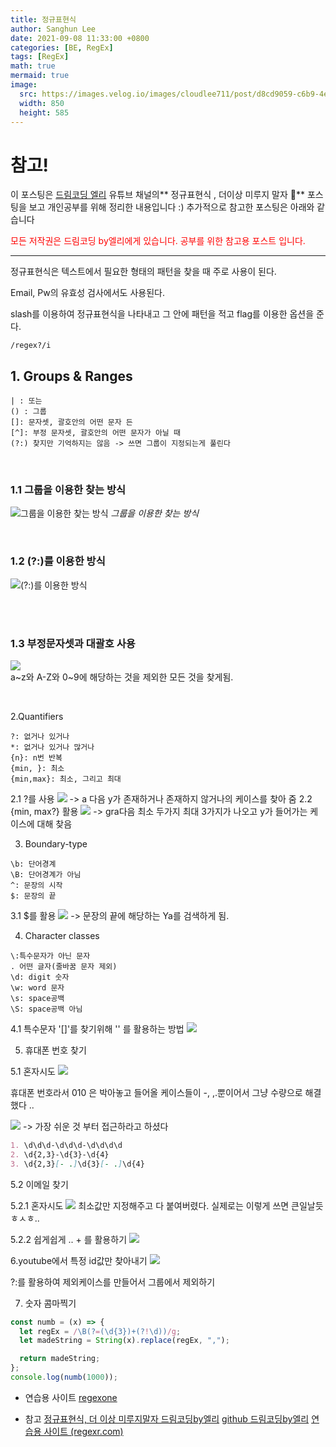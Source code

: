 ```yaml
---
title: 정규표현식
author: Sanghun Lee
date: 2021-09-08 11:33:00 +0800
categories: [BE, RegEx]
tags: [RegEx]
math: true
mermaid: true
image:
  src: https://images.velog.io/images/cloudlee711/post/d8cd9059-c6b9-4ec8-aeca-157ea826609e/image.png
  width: 850
  height: 585
---
```


# <span>참고!</span>

이 포스팅은 <a href ="https://www.youtube.com/watch?v=t3M6toIflyQ">드림코딩 엘리</a> 유튜브 채널의** 정규표현식 , 더이상 미루지 말자 🤩** 포스팅을 보고 개인공부를 위해 정리한 내용입니다 :)
추가적으로 참고한 포스팅은 아래와 같습니다

<span style="color:red">
모든 저작권은 드림코딩 by엘리에게 있습니다. 공부를 위한 참고용 포스트 입니다.
</span>

<hr>

정규표현식은 텍스트에서 필요한 형태의 패턴을 찾을 때 주로 사용이 된다.

Email, Pw의 유효성 검사에서도 사용된다.

slash를 이용하여 정규표현식을 나타내고 그 안에 패턴을 적고 flag를 이용한 옵션을 준다.

```regexp
/regex?/i
```

## 1. Groups & Ranges

```text
| : 또는
() : 그룹
[]: 문자셋, 괄호안의 어떤 문자 든
[^]: 부정 문자셋, 괄호안의 어떤 문자가 아닐 때
(?:) 찾지만 기억하지는 않음 -> 쓰면 그룹이 지정되는게 풀린다
```

<br>

### 1.1 그룹을 이용한 찾는 방식

![그룹을 이용한 찾는 방식](https://images.velog.io/images/cloudlee711/post/9a7e278d-62ec-4114-99df-af7d2064dd2a/%E1%84%89%E1%85%B3%E1%84%8F%E1%85%B3%E1%84%85%E1%85%B5%E1%86%AB%E1%84%89%E1%85%A3%E1%86%BA%202021-03-09%20%E1%84%8B%E1%85%A9%E1%84%8C%E1%85%A5%E1%86%AB%2011.07.08.png)
_그룹을 이용한 찾는 방식_
<br>

<br>

### 1.2 (?:)를 이용한 방식

![(?:)를 이용한 방식](https://images.velog.io/images/cloudlee711/post/a5c7ba88-46d6-4926-8845-3bb27be65150/%E1%84%89%E1%85%B3%E1%84%8F%E1%85%B3%E1%84%85%E1%85%B5%E1%86%AB%E1%84%89%E1%85%A3%E1%86%BA%202021-03-09%20%E1%84%8B%E1%85%A9%E1%84%8C%E1%85%A5%E1%86%AB%2011.08.35.png)

<br>

<br>

### 1.3 부정문자셋과 대괄호 사용

![](https://images.velog.io/images/cloudlee711/post/3dad87a6-b615-4ff2-ae6f-af0ec0b26bac/%E1%84%89%E1%85%B3%E1%84%8F%E1%85%B3%E1%84%85%E1%85%B5%E1%86%AB%E1%84%89%E1%85%A3%E1%86%BA%202021-03-09%20%E1%84%8B%E1%85%A9%E1%84%8C%E1%85%A5%E1%86%AB%2011.10.16.png)
<br>
a~z와 A-Z와 0~9에 해당하는 것을 제외한 모든 것을 찾게됨.

<br>

2.Quantifiers

```text
?: 없거나 있거나
*: 없거나 있거나 많거나
{n}: n번 반복
{min, }: 최소
{min,max}: 최소, 그리고 최대
```

2.1 ?를 사용
![](https://images.velog.io/images/cloudlee711/post/6b6c92a3-ce5d-4b6c-a53c-e358d0bd81e6/%E1%84%89%E1%85%B3%E1%84%8F%E1%85%B3%E1%84%85%E1%85%B5%E1%86%AB%E1%84%89%E1%85%A3%E1%86%BA%202021-03-09%20%E1%84%8B%E1%85%A9%E1%84%8C%E1%85%A5%E1%86%AB%2011.12.20.png)
-> a 다음 y가 존재하거나 존재하지 않거나의 케이스를 찾아 줌
2.2 {min, max?} 활용
![](https://images.velog.io/images/cloudlee711/post/57e1c299-9df7-4e2b-973c-74235a86fb04/%E1%84%89%E1%85%B3%E1%84%8F%E1%85%B3%E1%84%85%E1%85%B5%E1%86%AB%E1%84%89%E1%85%A3%E1%86%BA%202021-03-09%20%E1%84%8B%E1%85%A9%E1%84%8C%E1%85%A5%E1%86%AB%2011.13.42.png)
-> gra다음 최소 두가지 최대 3가지가 나오고 y가 들어가는 케이스에 대해 찾음

3. Boundary-type

```text
\b: 단어경계
\B: 단어경계가 아님
^: 문장의 시작
$: 문장의 끝
```

3.1 $를 활용
![](https://images.velog.io/images/cloudlee711/post/47206313-df78-4082-8f7b-15fd78b9c770/%E1%84%89%E1%85%B3%E1%84%8F%E1%85%B3%E1%84%85%E1%85%B5%E1%86%AB%E1%84%89%E1%85%A3%E1%86%BA%202021-03-09%20%E1%84%8B%E1%85%A9%E1%84%8C%E1%85%A5%E1%86%AB%2011.17.38.png)
-> 문장의 끝에 해당하는 Ya를 검색하게 됨.

4. Character classes

```text
\:특수문자가 아닌 문자
. 어떤 글자(줄바꿈 문자 제외)
\d: digit 숫자
\w: word 문자
\s: space공백
\S: space공백 아님
```

4.1 특수문자 '[]'를 찾기위해 '\' 를 활용하는 방법
![](https://images.velog.io/images/cloudlee711/post/cb7fe835-8bce-446b-b008-6ef3e5c73a7c/%E1%84%89%E1%85%B3%E1%84%8F%E1%85%B3%E1%84%85%E1%85%B5%E1%86%AB%E1%84%89%E1%85%A3%E1%86%BA%202021-03-09%20%E1%84%8B%E1%85%A9%E1%84%8C%E1%85%A5%E1%86%AB%2011.20.40.png)

5. 휴대폰 번호 찾기

5.1 혼자시도
![](https://images.velog.io/images/cloudlee711/post/81098270-2056-43ac-b3a1-87b0b03aa07e/%E1%84%89%E1%85%B3%E1%84%8F%E1%85%B3%E1%84%85%E1%85%B5%E1%86%AB%E1%84%89%E1%85%A3%E1%86%BA%202021-03-09%20%E1%84%8B%E1%85%A9%E1%84%8C%E1%85%A5%E1%86%AB%2011.28.43.png)

휴대폰 번호라서 010 은 박아놓고 들어올 케이스들이 -, ,.뿐이어서 그냥 수량으로 해결했다 ..

![](https://images.velog.io/images/cloudlee711/post/0de228ca-6a5a-4d7e-8719-86fd093713c4/%E1%84%89%E1%85%B3%E1%84%8F%E1%85%B3%E1%84%85%E1%85%B5%E1%86%AB%E1%84%89%E1%85%A3%E1%86%BA%202021-03-09%20%E1%84%8B%E1%85%A9%E1%84%8C%E1%85%A5%E1%86%AB%2011.30.37.png)
-> 가장 쉬운 것 부터 접근하라고 하셨다

>

```md
1. \d\d\d-\d\d\d-\d\d\d\d
2. \d{2,3}-\d{3}-\d{4}
3. \d{2,3}[- .]\d{3}[- .]\d{4}
```

5.2 이메일 찾기

5.2.1 혼자시도
![](https://images.velog.io/images/cloudlee711/post/76781dec-3854-44cf-a327-0f7454fe2f07/%E1%84%89%E1%85%B3%E1%84%8F%E1%85%B3%E1%84%85%E1%85%B5%E1%86%AB%E1%84%89%E1%85%A3%E1%86%BA%202021-03-09%20%E1%84%8B%E1%85%A9%E1%84%8C%E1%85%A5%E1%86%AB%2011.42.32.png)
최소값만 지정해주고 다 붙여버렸다.
실제로는 이렇게 쓰면 큰일날듯 ㅎㅅㅎ..

5.2.2 쉽게쉽게 .. + 를 활용하기
![](https://images.velog.io/images/cloudlee711/post/661556ad-077b-4ca0-934c-d30d9380a939/%E1%84%89%E1%85%B3%E1%84%8F%E1%85%B3%E1%84%85%E1%85%B5%E1%86%AB%E1%84%89%E1%85%A3%E1%86%BA%202021-03-09%20%E1%84%8B%E1%85%A9%E1%84%8C%E1%85%A5%E1%86%AB%2011.40.55.png)

6.youtube에서 특정 id값만 찾아내기
![](https://images.velog.io/images/cloudlee711/post/1f6cff56-dc57-49f8-83c5-21454f0fc041/%E1%84%89%E1%85%B3%E1%84%8F%E1%85%B3%E1%84%85%E1%85%B5%E1%86%AB%E1%84%89%E1%85%A3%E1%86%BA%202021-03-09%20%E1%84%8B%E1%85%A9%E1%84%8C%E1%85%A5%E1%86%AB%2011.54.30.png)

?:를 활용하여 제외케이스를 만들어서 그룹에서 제외하기

7. 숫자 콤마찍기

```javascript
const numb = (x) => {
  let regEx = /\B(?=(\d{3})+(?!\d))/g;
  let madeString = String(x).replace(regEx, ",");

  return madeString;
};
console.log(numb(1000));
```

>

- 연습용 사이트
  [regexone](https://regexone.com/lesson/excluding_characters?)

>

- 참고
  [정규표현식, 더 이상 미루지말자 드림코딩by엘리](https://www.youtube.com/watch?v=t3M6toIflyQ&t=358s)
  [github 드림코딩by엘리](https://github.com/dream-ellie/regex)
  [연습용 사이트 (regexr.com)](https://regexr.com/5ml92)

